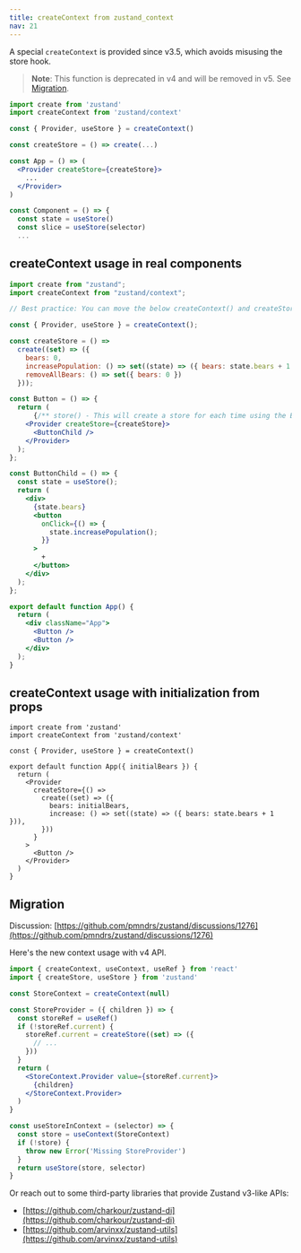 ```yaml
---
title: createContext from zustand_context
nav: 21
---
```


A special `createContext` is provided since v3.5,
which avoids misusing the store hook.

> **Note**: This function is deprecated in v4 and will be removed in v5. See [Migration](#migration).

```jsx
import create from 'zustand'
import createContext from 'zustand/context'

const { Provider, useStore } = createContext()

const createStore = () => create(...)

const App = () => (
  <Provider createStore={createStore}>
    ...
  </Provider>
)

const Component = () => {
  const state = useStore()
  const slice = useStore(selector)
  ...
```

## createContext usage in real components

```jsx
import create from "zustand";
import createContext from "zustand/context";

// Best practice: You can move the below createContext() and createStore to a separate file(store.js) and import the Provider, useStore here/wherever you need.

const { Provider, useStore } = createContext();

const createStore = () =>
  create((set) => ({
    bears: 0,
    increasePopulation: () => set((state) => ({ bears: state.bears + 1 })),
    removeAllBears: () => set({ bears: 0 })
  }));

const Button = () => {
  return (
      {/** store() - This will create a store for each time using the Button component instead of using one store for all components **/}
    <Provider createStore={createStore}>
      <ButtonChild />
    </Provider>
  );
};

const ButtonChild = () => {
  const state = useStore();
  return (
    <div>
      {state.bears}
      <button
        onClick={() => {
          state.increasePopulation();
        }}
      >
        +
      </button>
    </div>
  );
};

export default function App() {
  return (
    <div className="App">
      <Button />
      <Button />
    </div>
  );
}
```

## createContext usage with initialization from props

```tsx
import create from 'zustand'
import createContext from 'zustand/context'

const { Provider, useStore } = createContext()

export default function App({ initialBears }) {
  return (
    <Provider
      createStore={() =>
        create((set) => ({
          bears: initialBears,
          increase: () => set((state) => ({ bears: state.bears + 1 })),
        }))
      }
    >
      <Button />
    </Provider>
  )
}
```

## Migration

Discussion: [https://github.com/pmndrs/zustand/discussions/1276](https://github.com/pmndrs/zustand/discussions/1276)

Here's the new context usage with v4 API.

```jsx
import { createContext, useContext, useRef } from 'react'
import { createStore, useStore } from 'zustand'

const StoreContext = createContext(null)

const StoreProvider = ({ children }) => {
  const storeRef = useRef()
  if (!storeRef.current) {
    storeRef.current = createStore((set) => ({
      // ...
    }))
  }
  return (
    <StoreContext.Provider value={storeRef.current}>
      {children}
    </StoreContext.Provider>
  )
}

const useStoreInContext = (selector) => {
  const store = useContext(StoreContext)
  if (!store) {
    throw new Error('Missing StoreProvider')
  }
  return useStore(store, selector)
}
```

Or reach out to some third-party libraries that provide Zustand v3-like APIs:

- [https://github.com/charkour/zustand-di](https://github.com/charkour/zustand-di)
- [https://github.com/arvinxx/zustand-utils](https://github.com/arvinxx/zustand-utils)

